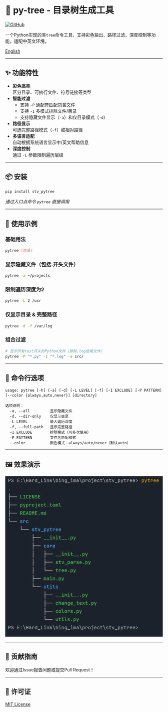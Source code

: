 # 🌳 py-tree - 目录树生成工具

[![GitHub](https://img.shields.io/badge/GitHub-Repository-blue?logo=github)](https://github.com/starwindv/py-tree)

一个Python实现的类`tree`命令工具，支持彩色输出、路径过滤、深度控制等功能，适配中英文环境。

[English](./README_EN.md)

---

## ✨ 功能特性

- **彩色高亮**  
  区分目录、可执行文件、符号链接等类型
- **智能过滤**  
  - 支持 `-P` 通配符匹配包含文件  
  - 支持 `-I` 多模式排除文件/目录  
  - 支持隐藏文件显示（`-a`）和仅目录模式（`-d`）
- **路径显示**  
  可选完整路径模式（`-f`）或相对路径
- **多语言适配**  
  自动根据系统语言显示中/英文帮助信息
- **深度控制**  
  通过 `-L` 参数限制遍历层级

---

## 📦 安装

```bash
pip install stv_pytree
```

*通过入口点命令 `pytree` 直接调用*

---

## 🚀 使用示例

### 基础用法

```bash
pytree [目录]
```

### 显示隐藏文件（包括.开头文件）

```bash
pytree -a ~/projects
```

### 限制遍历深度为2

```bash
pytree -L 2 /usr
```

### 仅显示目录 & 完整路径

```bash
pytree -d -f /var/log
```

### 组合过滤

```bash
# 显示所有test开头的Python文件（排除.log结尾文件）
pytree -P "*.py" -I "*.log" -a src/
```

---

## 📌 命令行选项

```text
usage: pytree [-h] [-a] [-d] [-L LEVEL] [-f] [-I EXCLUDE] [-P PATTERN] [--color {always,auto,never}] [directory]

选项说明：
  -a, --all         显示隐藏文件
  -d, --dir-only    仅显示目录
  -L LEVEL          最大遍历深度
  -f, --full-path   显示完整路径
  -I EXCLUDE        排除模式（可多次使用）
  -P PATTERN        文件名匹配模式
  --color           颜色模式：always/auto/never（默认auto）
```

---

## 🖼️ 效果演示

![示例截图](https://github.com/starwindv/py-tree/blob/main/example/pytree.bmp?raw=True)

---

## 🤝 贡献指南

欢迎通过Issue报告问题或提交Pull Request！  

---

## 📄 许可证

[MIT License](https://github.com/starwindv/py-tree/blob/main/LICENSE)
